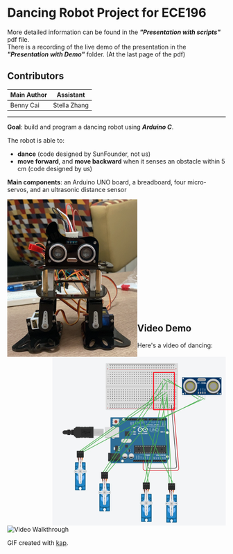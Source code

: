 # Dancing Robot Project for ECE196
More detailed information can be found in the ***"Presentation with scripts"*** pdf file.  
There is a recording of the live demo of the presentation in the ***"Presentation with Demo"*** folder. (At the last page of the pdf)

## Contributors
| Main Author  | Assistant |
| ------------- | ------------- |
| Benny Cai  | Stella Zhang  |

<hr/>

**Goal**: build and program a dancing robot using ***Arduino C***.

The robot is able to:
- **dance** (code designed by SunFounder, not us)
- **move forward**, and **move backward** when it senses an obstacle within 5 cm (code designed by us)   

**Main components**: an Arduino UNO board, a breadboard, four micro-servos, and an ultrasonic distance sensor


<img align="left" src="images/robot.png" width="300">
<img align="right" src="images/circuit.png" width="400">

<br>
<br>
<br>
<br>
<br>
<br>
<br>
<br>
<br>
<br>
<br>

<br>
<br>

<br>
<br>


## Video Demo

Here's a video of dancing:

<img src='dance.gif' title='Video Walkthrough' width='350' alt='Video Walkthrough' />

GIF created with [kap](https://getkap.co/).

